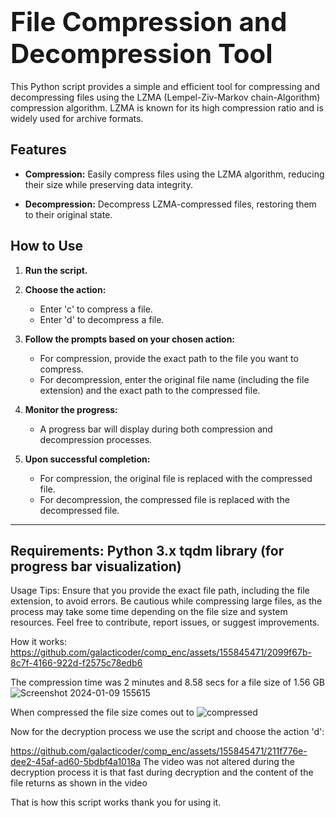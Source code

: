 
# <span style="font-size:1.5em;">File Compression and Decompression Tool</span>
This Python script provides a simple and efficient tool for compressing and decompressing files using the LZMA (Lempel-Ziv-Markov chain-Algorithm) compression algorithm. LZMA is known for its high compression ratio and is widely used for archive formats.

## Features
- **Compression:**
  Easily compress files using the LZMA algorithm, reducing their size while preserving data integrity.

- **Decompression:**
  Decompress LZMA-compressed files, restoring them to their original state.

## How to Use
1. **Run the script.**
2. **Choose the action:**
   - Enter 'c' to compress a file.
   - Enter 'd' to decompress a file.

3. **Follow the prompts based on your chosen action:**
   - For compression, provide the exact path to the file you want to compress.
   - For decompression, enter the original file name (including the file extension) and the exact path to the compressed file.

4. **Monitor the progress:**
   - A progress bar will display during both compression and decompression processes.

5. **Upon successful completion:**
   - For compression, the original file is replaced with the compressed file.
   - For decompression, the compressed file is replaced with the decompressed file.

-----------------------------------------------
Requirements:
  Python 3.x
  tqdm library (for progress bar visualization)
-----------------------------------------------
Usage Tips:
  Ensure that you provide the exact file path, including the file extension, to avoid errors.
  Be cautious while compressing large files, as the process may take some time depending on the file size and system resources.
  Feel free to contribute, report issues, or suggest improvements.


How it works:
https://github.com/galacticoder/comp_enc/assets/155845471/2099f67b-8c7f-4166-922d-f2575c78edb6

The compression time was 2 minutes and 8.58 secs for a file size of 1.56 GB
![Screenshot 2024-01-09 155615](https://github.com/galacticoder/comp_enc/assets/155845471/b0794c4f-7eb0-40c6-8d09-180f5e96e9a8)

When compressed the file size comes out to 
![compressed](https://github.com/galacticoder/comp_enc/assets/155845471/da652231-cc7e-41f4-b9bf-d305c381cf91)

Now for the decryption process we use the script and choose the action 'd':

https://github.com/galacticoder/comp_enc/assets/155845471/211f776e-dee2-45af-ad60-5bdbf4a1018a
The video was not altered during the decryption process it is that fast during decryption and the content of the file returns as shown in the video

That is how this script works thank you for using it.



